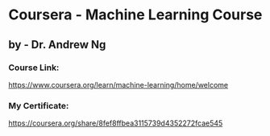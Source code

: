 # Coursera - Machine Learning Course
## by - Dr. Andrew Ng

### Course Link:
https://www.coursera.org/learn/machine-learning/home/welcome

### My Certificate:
https://coursera.org/share/8fef8ffbea3115739d4352272fcae545
